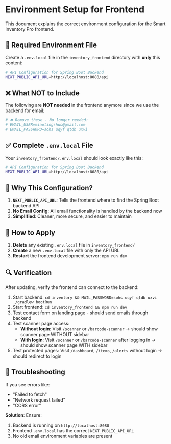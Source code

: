 # Environment Setup for Frontend

This document explains the correct environment configuration for the Smart Inventory Pro frontend.

## 📝 Required Environment File

Create a `.env.local` file in the `inventory_frontend` directory with **only** this content:

```bash
# API Configuration for Spring Boot Backend
NEXT_PUBLIC_API_URL=http://localhost:8080/api
```

## ❌ What NOT to Include

The following are **NOT needed** in the frontend anymore since we use the backend for email:

```bash
# ❌ Remove these - No longer needed:
# EMAIL_USER=miaotingshuo@gmail.com
# EMAIL_PASSWORD=sohs uqyf qtdb uxvi
```

## ✅ Complete `.env.local` File

Your `inventory_frontend/.env.local` should look exactly like this:

```bash
# API Configuration for Spring Boot Backend
NEXT_PUBLIC_API_URL=http://localhost:8080/api
```

## 🔧 Why This Configuration?

1. **`NEXT_PUBLIC_API_URL`**: Tells the frontend where to find the Spring Boot backend API
2. **No Email Config**: All email functionality is handled by the backend now
3. **Simplified**: Cleaner, more secure, and easier to maintain

## 🚀 How to Apply

1. **Delete** any existing `.env.local` file in `inventory_frontend/`
2. **Create** a new `.env.local` file with only the API URL
3. **Restart** the frontend development server: `npm run dev`

## 🔍 Verification

After updating, verify the frontend can connect to the backend:

1. Start backend: `cd inventory && MAIL_PASSWORD=sohs uqyf qtdb uxvi ./gradlew bootRun`
2. Start frontend: `cd inventory_frontend && npm run dev`
3. Test contact form on landing page - should send emails through backend
4. Test scanner page access:
   - **Without login**: Visit `/scanner` or `/barcode-scanner` → should show scanner page WITHOUT sidebar
   - **With login**: Visit `/scanner` or `/barcode-scanner` after logging in → should show scanner page WITH sidebar
5. Test protected pages: Visit `/dashboard`, `/items`, `/alerts` without login → should redirect to login

## 🐛 Troubleshooting

If you see errors like:
- "Failed to fetch"
- "Network request failed"
- "CORS error"

**Solution**: Ensure:
1. Backend is running on `http://localhost:8080`
2. Frontend `.env.local` has the correct `NEXT_PUBLIC_API_URL`
3. No old email environment variables are present 